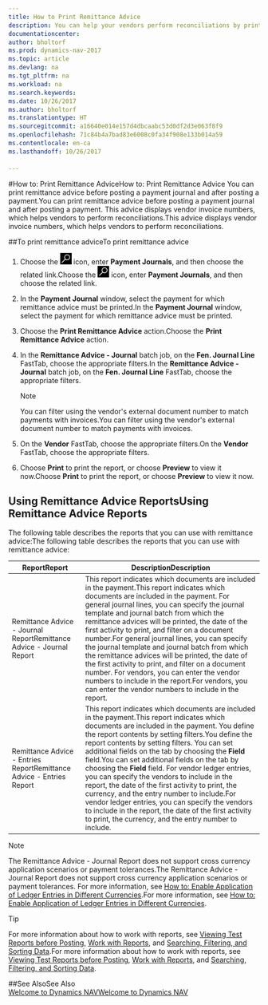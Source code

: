 ```yaml
---
title: How to Print Remittance Advice
description: You can help your vendors perform reconciliations by printing remittance advice before you post a payment journal, and after you post a payment.
documentationcenter: 
author: bholtorf
ms.prod: dynamics-nav-2017
ms.topic: article
ms.devlang: na
ms.tgt_pltfrm: na
ms.workload: na
ms.search.keywords: 
ms.date: 10/26/2017
ms.author: bholtorf
ms.translationtype: HT
ms.sourcegitcommit: a16640e014e157d4dbcaabc53d0df2d3e063f8f9
ms.openlocfilehash: 71c84b4a7bad83e6008c0fa34f908e133b014a59
ms.contentlocale: en-ca
ms.lasthandoff: 10/26/2017

---
```


#<a name="how-to-print-remittance-advice"></a><span data-ttu-id="ce533-103">How to: Print Remittance Advice</span><span class="sxs-lookup"><span data-stu-id="ce533-103">How to: Print Remittance Advice</span></span>
<span data-ttu-id="ce533-104">You can print remittance advice before posting a payment journal and after posting a payment.</span><span class="sxs-lookup"><span data-stu-id="ce533-104">You can print remittance advice before posting a payment journal and after posting a payment.</span></span> <span data-ttu-id="ce533-105">This advice displays vendor invoice numbers, which helps vendors to perform reconciliations.</span><span class="sxs-lookup"><span data-stu-id="ce533-105">This advice displays vendor invoice numbers, which helps vendors to perform reconciliations.</span></span>

##<a name="to-print-remittance-advice"></a><span data-ttu-id="ce533-106">To print remittance advice</span><span class="sxs-lookup"><span data-stu-id="ce533-106">To print remittance advice</span></span>
1. <span data-ttu-id="ce533-107">Choose the ![Search for Page or Report](media/ui-search/search_small.png "Search for Page or Report icon") icon, enter **Payment Journals**, and then choose the related link.</span><span class="sxs-lookup"><span data-stu-id="ce533-107">Choose the ![Search for Page or Report](media/ui-search/search_small.png "Search for Page or Report icon") icon, enter **Payment Journals**, and then choose the related link.</span></span>  
2. <span data-ttu-id="ce533-108">In the **Payment Journal** window, select the payment for which remittance advice must be printed.</span><span class="sxs-lookup"><span data-stu-id="ce533-108">In the **Payment Journal** window, select the payment for which remittance advice must be printed.</span></span>  
3. <span data-ttu-id="ce533-109">Choose the **Print Remittance Advice** action.</span><span class="sxs-lookup"><span data-stu-id="ce533-109">Choose the **Print Remittance Advice** action.</span></span>  
4. <span data-ttu-id="ce533-110">In the **Remittance Advice - Journal** batch job, on the **Fen. Journal Line** FastTab, choose the appropriate filters.</span><span class="sxs-lookup"><span data-stu-id="ce533-110">In the **Remittance Advice - Journal** batch job, on the **Fen. Journal Line** FastTab, choose the appropriate filters.</span></span>  
  
    >[!Note]
    > <span data-ttu-id="ce533-111">You can filter using the vendor's external document number to match payments with invoices.</span><span class="sxs-lookup"><span data-stu-id="ce533-111">You can filter using the vendor's external document number to match payments with invoices.</span></span>

5. <span data-ttu-id="ce533-112">On the **Vendor** FastTab, choose the appropriate filters.</span><span class="sxs-lookup"><span data-stu-id="ce533-112">On the **Vendor** FastTab, choose the appropriate filters.</span></span>  
6. <span data-ttu-id="ce533-113">Choose **Print** to print the report, or choose **Preview** to view it now.</span><span class="sxs-lookup"><span data-stu-id="ce533-113">Choose **Print** to print the report, or choose **Preview** to view it now.</span></span>  

## <a name="using-remittance-advice-reports"></a><span data-ttu-id="ce533-114">Using Remittance Advice Reports</span><span class="sxs-lookup"><span data-stu-id="ce533-114">Using Remittance Advice Reports</span></span>
<span data-ttu-id="ce533-115">The following table describes the reports that you can use with remittance advice:</span><span class="sxs-lookup"><span data-stu-id="ce533-115">The following table describes the reports that you can use with remittance advice:</span></span>

|<span data-ttu-id="ce533-116">Report</span><span class="sxs-lookup"><span data-stu-id="ce533-116">Report</span></span>|<span data-ttu-id="ce533-117">Description</span><span class="sxs-lookup"><span data-stu-id="ce533-117">Description</span></span>|
|----|----|
|<span data-ttu-id="ce533-118">Remittance Advice - Journal Report</span><span class="sxs-lookup"><span data-stu-id="ce533-118">Remittance Advice - Journal Report</span></span>|<span data-ttu-id="ce533-119">This report indicates which documents are included in the payment.</span><span class="sxs-lookup"><span data-stu-id="ce533-119">This report indicates which documents are included in the payment.</span></span> <span data-ttu-id="ce533-120">For general journal lines, you can specify the journal template and journal batch from which the remittance advices will be printed, the date of the first activity to print, and filter on a document number.</span><span class="sxs-lookup"><span data-stu-id="ce533-120">For general journal lines, you can specify the journal template and journal batch from which the remittance advices will be printed, the date of the first activity to print, and filter on a document number.</span></span> <span data-ttu-id="ce533-121">For vendors, you can enter the vendor numbers to include in the report.</span><span class="sxs-lookup"><span data-stu-id="ce533-121">For vendors, you can enter the vendor numbers to include in the report.</span></span> |
|<span data-ttu-id="ce533-122">Remittance Advice - Entries Report</span><span class="sxs-lookup"><span data-stu-id="ce533-122">Remittance Advice - Entries Report</span></span>| <span data-ttu-id="ce533-123">This report indicates which documents are included in the payment.</span><span class="sxs-lookup"><span data-stu-id="ce533-123">This report indicates which documents are included in the payment.</span></span> <span data-ttu-id="ce533-124">You define the report contents by setting filters.</span><span class="sxs-lookup"><span data-stu-id="ce533-124">You define the report contents by setting filters.</span></span> <span data-ttu-id="ce533-125">You can set additional fields on the tab by choosing the **Field** field.</span><span class="sxs-lookup"><span data-stu-id="ce533-125">You can set additional fields on the tab by choosing the **Field** field.</span></span> <span data-ttu-id="ce533-126">For vendor ledger entries, you can specify the vendors to include in the report, the date of the first activity to print, the currency, and the entry number to include.</span><span class="sxs-lookup"><span data-stu-id="ce533-126">For vendor ledger entries, you can specify the vendors to include in the report, the date of the first activity to print, the currency, and the entry number to include.</span></span> |

> [!Note]
> <span data-ttu-id="ce533-127">The Remittance Advice - Journal Report does not support cross currency application scenarios or payment tolerances.</span><span class="sxs-lookup"><span data-stu-id="ce533-127">The Remittance Advice - Journal Report does not support cross currency application scenarios or payment tolerances.</span></span> <span data-ttu-id="ce533-128">For more information, see [How to: Enable Application of Ledger Entries in Different Currencies](finance-how-enable-application-ledger-entries-different-currencies.md).</span><span class="sxs-lookup"><span data-stu-id="ce533-128">For more information, see [How to: Enable Application of Ledger Entries in Different Currencies](finance-how-enable-application-ledger-entries-different-currencies.md).</span></span>

> [!Tip]
> <span data-ttu-id="ce533-129">For more information about how to work with reports, see [Viewing Test Reports before Posting](ui-how-view-test-reports-posting.md), [Work with Reports](ui-work-report.md), and [Searching, Filtering, and Sorting Data](ui-enter-criteria-filters.md).</span><span class="sxs-lookup"><span data-stu-id="ce533-129">For more information about how to work with reports, see [Viewing Test Reports before Posting](ui-how-view-test-reports-posting.md), [Work with Reports](ui-work-report.md), and [Searching, Filtering, and Sorting Data](ui-enter-criteria-filters.md).</span></span>

##<a name="see-also"></a><span data-ttu-id="ce533-130">See Also</span><span class="sxs-lookup"><span data-stu-id="ce533-130">See Also</span></span>  
[<span data-ttu-id="ce533-131">Welcome to Dynamics NAV</span><span class="sxs-lookup"><span data-stu-id="ce533-131">Welcome to Dynamics NAV</span></span>](across-get-started.md)
